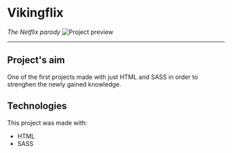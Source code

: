# Vikingflix #
*The Netflix parody*
![Project preview](https://i.imgur.com/QPwmhFH.jpg)

---
## Project's aim ##
One of the first projects made with just HTML and SASS in order to strenghen the newly gained knowledge.

## Technologies ##
This project was made with:
* HTML
* SASS
